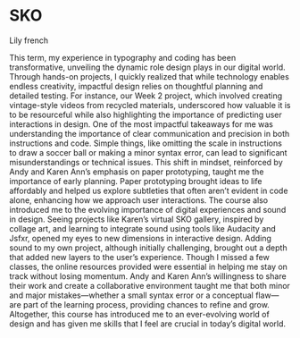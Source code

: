 # SKO 
Lily french 

This term, my experience in typography and coding has been transformative, unveiling the dynamic role design plays in our digital world. Through hands-on projects, I quickly realized that while technology enables endless creativity, impactful design relies on thoughtful planning and detailed testing. For instance, our Week 2 project, which involved creating vintage-style videos from recycled materials, underscored how valuable it is to be resourceful while also highlighting the importance of predicting user interactions in design.
One of the most impactful takeaways for me was understanding the importance of clear communication and precision in both instructions and code. Simple things, like omitting the scale in instructions to draw a soccer ball or making a minor syntax error, can lead to significant misunderstandings or technical issues. This shift in mindset, reinforced by Andy and Karen Ann’s emphasis on paper prototyping, taught me the importance of early planning. Paper prototyping brought ideas to life affordably and helped us explore subtleties that often aren’t evident in code alone, enhancing how we approach user interactions.
The course also introduced me to the evolving importance of digital experiences and sound in design. Seeing projects like Karen’s virtual SKO gallery, inspired by collage art, and learning to integrate sound using tools like Audacity and Jsfxr, opened my eyes to new dimensions in interactive design. Adding sound to my own project, although initially challenging, brought out a depth that added new layers to the user’s experience.
Though I missed a few classes, the online resources provided were essential in helping me stay on track without losing momentum. Andy and Karen Ann’s willingness to share their work and create a collaborative environment taught me that both minor and major mistakes—whether a small syntax error or a conceptual flaw—are part of the learning process, providing chances to refine and grow. Altogether, this course has introduced me to an ever-evolving world of design and has given me skills that I feel are crucial in today’s digital world.

